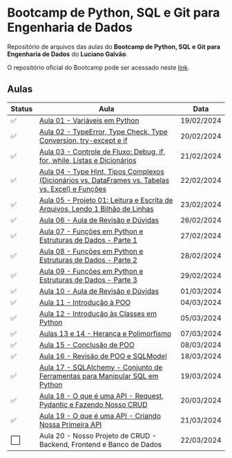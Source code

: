 # Bootcamp de Python, SQL e Git para Engenharia de Dados

Repositório de arquivos das aulas do **Bootcamp de Python, SQL e Git para Engenharia de Dados** do **Luciano Galvão**.

O repositório oficial do Bootcamp pode ser acessado neste [link](https://github.com/lvgalvao/data-engineering-roadmap/tree/main/Bootcamp%20-%20Python%20para%20dados).

## Aulas

| Status  | Aula                                                                                                                                                               | Data       |
| ------- | ------------------------------------------------------------------------------------------------------------------------------------------------------------------ | ---------- |
| ✅      | [Aula 01 - Variáveis em Python](https://github.com/kaiodt/bootcamp-data-eng/tree/main/aula_01)                                                                     | 19/02/2024 |
| ✅      | [Aula 02 - TypeError, Type Check, Type Conversion, try-except e if](https://github.com/kaiodt/bootcamp-data-eng/tree/main/aula_02)                                 | 20/02/2024 |
| ✅      | [Aula 03 - Controle de Fluxo: Debug, if, for, while, Listas e Dicionários](https://github.com/kaiodt/bootcamp-data-eng/tree/main/aula_03)                          | 21/02/2024 |
| ✅      | [Aula 04 - Type Hint, Tipos Complexos (Dicionários vs. DataFrames vs. Tabelas vs. Excel) e Funções](https://github.com/kaiodt/bootcamp-data-eng/tree/main/aula_04) | 22/02/2024 |
| ✅      | [Aula 05 - Projeto 01: Leitura e Escrita de Arquivos, Lendo 1 Bilhão de Linhas](https://github.com/kaiodt/bootcamp-data-eng/tree/main/aula_05)                     | 23/02/2024 |
| ✅      | [Aula 06 - Aula de Revisão e Dúvidas](https://github.com/kaiodt/bootcamp-data-eng/tree/main/aula_06)                                                               | 26/02/2024 |
| ✅      | [Aula 07 - Funções em Python e Estruturas de Dados - Parte 1](https://github.com/kaiodt/bootcamp-data-eng/tree/main/aula_07)                                       | 27/02/2024 |
| ✅      | [Aula 08 - Funções em Python e Estruturas de Dados - Parte 2](https://github.com/kaiodt/bootcamp-data-eng/tree/main/aula_08)                                       | 28/02/2024 |
| ✅      | [Aula 09 - Funções em Python e Estruturas de Dados - Parte 3](https://github.com/kaiodt/bootcamp-data-eng/tree/main/aula_09)                                       | 29/02/2024 |
| ✅      | [Aula 10 - Aula de Revisão e Dúvidas](https://github.com/kaiodt/bootcamp-data-eng/tree/main/aula_10)                                                               | 01/03/2024 |
| ✅      | [Aula 11 - Introdução à POO](https://github.com/kaiodt/bootcamp-data-eng/tree/main/aula_11)                                                                        | 04/03/2024 |
| ✅      | [Aula 12 - Introdução às Classes em Python](https://github.com/kaiodt/bootcamp-data-eng/tree/main/aula_12)                                                         | 05/03/2024 |
| ✅      | [Aulas 13 e 14 - Herança e Polimorfismo](https://github.com/kaiodt/bootcamp-data-eng/tree/main/aula_13_14)                                                         | 07/03/2024 |
| ✅      | [Aula 15 - Conclusão de POO](https://github.com/kaiodt/bootcamp-data-eng/tree/main/aula_15)                                                                        | 08/03/2024 |
| ✅      | [Aula 16 - Revisão de POO e SQLModel](https://github.com/kaiodt/bootcamp-data-eng/tree/main/aula_16)                                                               | 18/03/2024 |
| ✅      | [Aula 17 - SQLAlchemy - Conjunto de Ferramentas para Manipular SQL em Python](https://github.com/kaiodt/bootcamp-data-eng/tree/main/aula_17)                       | 19/03/2024 |
| ✅      | [Aula 18 - O que é uma API - Request, Pydantic e Fazendo Nosso CRUD](https://github.com/kaiodt/bootcamp-data-eng/tree/main/aula_18)                                | 20/03/2024 |
| ✅      | [Aula 19 - O que é uma API - Criando Nossa Primeira API](https://github.com/kaiodt/bootcamp-data-eng/tree/main/aula_19)                                            | 21/03/2024 |
| ⬜      | Aula 20 - Nosso Projeto de CRUD - Backend, Frontend e Banco de Dados                                                                                               | 22/03/2024 |
